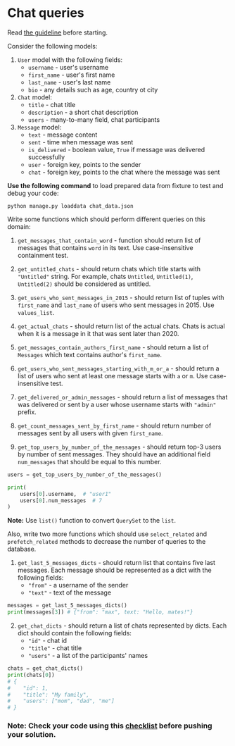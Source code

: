 # Chat queries

Read [the guideline](https://github.com/mate-academy/py-task-guideline/blob/main/README.md) before starting.

Consider the following models:
1. `User` model with the following fields:
   * `username` - user's username 
   * `first_name` - user's first name
   * `last_name` - user's last name
   * `bio` - any details such as age, country ot city
2. `Chat` model:
   * `title` - chat title
   * `description` - a short chat description
   * `users` - many-to-many field, chat participants
3. `Message` model:
   * `text` - message content
   * `sent` - time when message was sent
   * `is_delivered` - boolean value, `True` if message was delivered successfully
   * `user` - foreign key, points to the sender
   * `chat` - foreign key, points to the chat where the message was sent

**Use the following command** to load prepared data from fixture to test and debug your code:
```
python manage.py loaddata chat_data.json
```

Write some functions which should perform different queries on this domain:
1. `get_messages_that_contain_word` - function should return list of messages that contains `word` in its text.
Use case-insensitive containment test.


2. `get_untitled_chats` - should return chats which title starts with `"Untitled"` string.
For example, chats `Untitled`, `Untitled(1)`, `Untitled(2)` should be considered as untitled.


3. `get_users_who_sent_messages_in_2015` - should return list of tuples with `first_name` and `last_name` of users 
who sent messages in 2015. Use `values_list`.


4. `get_actual_chats` - should return list of the actual chats.
Chats is actual when it is a message in it that was sent later than 2020.


5. `get_messages_contain_authors_first_name` - should return a list of `Messages` which text contains author's `first_name`.


6. `get_users_who_sent_messages_starting_with_m_or_a` - should return a list of users who sent at least one message starts with `a` or `m`.
Use case-insensitive test.


7. `get_delivered_or_admin_messages` - should return a list of messages that was delivered or sent by a user whose username starts with `"admin"` prefix.


8. `get_count_messages_sent_by_first_name` - should return number of messages sent by all users with given `first_name`.


9. `get_top_users_by_number_of_the_messages` - should return top-3 users by number of sent messages. They should have an additional
field `num_messages` that should be equal to this number.
```python
users = get_top_users_by_number_of_the_messages()

print(
    users[0].username,  # "user1"
    users[0].num_messages  # 7
)
```
**Note:** Use `list()` function to convert `QuerySet` to the `list`. 

Also, write two more functions which should use `select_related` and `prefetch_related` methods to decrease the number of queries to the database.

1. `get_last_5_messages_dicts` - should return list that contains five last messages. 
Each message should be represented as a dict with the following fields:
   * `"from"` - a username of the sender
   * `"text"` - text of the message
```python
messages = get_last_5_messages_dicts()
print(messages[3]) # {"from": "max", text: "Hello, mates!"}
```

2. `get_chat_dicts` - should return a list of chats represented by dicts.
Each dict should contain the following fields:
   * `"id"` - chat id
   * `"title"` - chat title
   * `"users"` - a list of the participants' names
```python
chats = get_chat_dicts()
print(chats[0])
# {
#    "id": 1,
#    "title": "My family",
#    "users": ["mom", "dad", "me"]
# }
```

### Note: Check your code using this [checklist](checklist.md) before pushing your solution.
